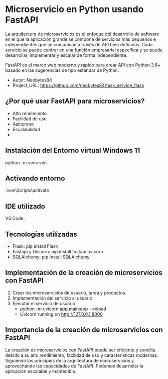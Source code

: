 # Microservicio en Python usando FastAPI

La arquitectura de microservicios es el enfoque del desarrollo de software en el que la aplicación grande se compone de servicios más pequeños e independientes que se comunican a través de API bien definidas. Cada servicio se puede centrar en una función empresarial específica y se puede desarrollar, implementar y escalar de forma independiente.

FastAPI es el marco web moderno y rápido para crear API con Python 3.6+ basado en las sugerencias de tipo estándar de Python.

* Autor: Neobytes84
* Project_URL: https://github.com/neobytes84/task_service_flask

## ¿Por qué usar FastAPI para microservicios?
  * Alto rendimiento
  * Facilidad de uso
  * Asíncrono
  * Escalabilidad
  * 
## Instalación del Entorno virtual Windows 11

python -m venv ven

## Activando entorno
.\ven\Scripts\activate

## IDE utilizado

VS Code.
    
## Tecnologías utilizadas
  - Flask: pip install Flask
  - Fastapi y Uvicorn: pip install fastapi uvicorn
  - SQLAlchemy: pip install SQLAlchemy
  
## Implementación de la creación de microservicios con FastAPI
  1. Crear los microservicios de usuario, tarea y productos.
  2. Implementación del servicio al usuario
  3. Ejecutar el servicio de usuario
     - python -m uvicorn app.main:app --reload
     - Uvicorn running on http://127.0.0.1:8000

## Importancia de la creación de microservicios con FastAPI
La creación de microservicios con FastAPI puede ser eficiente y sencilla debido a su alto rendimiento, facilidad de uso y características modernas. Siguiendo los principios de la arquitectura de microservicios y aprovechando las capacidades de FastAPI. 
Podemos desarrollar la aplicación escalable y mantenible.
